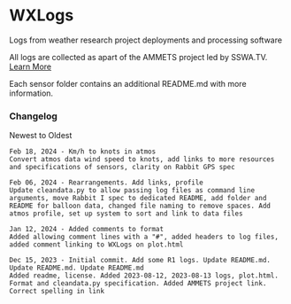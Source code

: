 # WXLogs
Logs from weather research project deployments and processing software

All logs are collected as apart of the AMMETS project led by SSWA.TV. [Learn More](https://sswa.tv/projects/ammets/)

Each sensor folder contains an additional README.md with more information.

### Changelog

Newest to Oldest

```
Feb 18, 2024 - Km/h to knots in atmos
Convert atmos data wind speed to knots, add links to more resources and specifications of sensors, clarity on Rabbit GPS spec

Feb 06, 2024 - Rearrangements. Add links, profile
Update cleandata.py to allow passing log files as command line arguments, move Rabbit I spec to dedicated README, add folder and README for balloon data, changed file naming to remove spaces. Add atmos profile, set up system to sort and link to data files

Jan 12, 2024 - Added comments to format
Added allowing comment lines with a "#", added headers to log files, added comment linking to WXLogs on plot.html

Dec 15, 2023 - Initial commit. Add some R1 logs. Update README.md. Update README.md. Update README.md
Added readme, license. Added 2023-08-12, 2023-08-13 logs, plot.html. Format and cleandata.py specification. Added AMMETS project link. Correct spelling in link
```